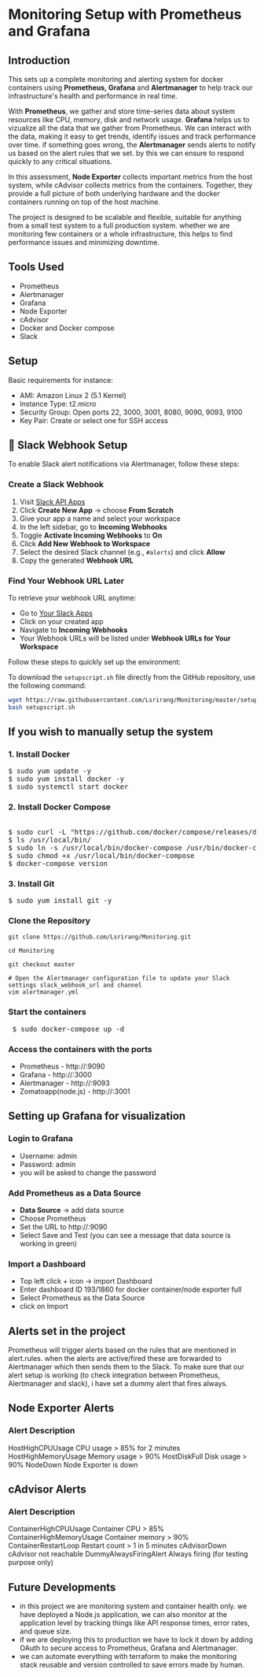 # Monitoring Setup with Prometheus and Grafana

## Introduction
This sets up a complete monitoring and alerting system for docker containers using **Prometheus, Grafana** and **Alertmanager** to help track our infrastructure's health and performance in real time.

With **Prometheus**, we gather and store time-series data about system resources like CPU, memory, disk and network usage. **Grafana** helps us to vizualize all the data that we gather from Prometheus. We can interact with the data, making it easy to get trends, identify issues and track performance over time. if something goes wrong, the **Alertmanager** sends alerts to notify us based on the alert rules that we set. by this we can ensure to respond quickly to any critical situations.

In this assessment, **Node Exporter** collects important metrics from the host system, while cAdvisor collects metrics from the containers. Together, they provide a full picture of both underlying hardware and the docker containers running on top of the host machine.

The project is designed to be scalable and flexible, suitable for anything from a small test system to a full production system. whether we are monitoring few containers or a whole infrastructure, this helps to find performance issues and minimizing downtime. 

## Tools Used
- Prometheus
- Alertmanager
- Grafana
- Node Exporter
- cAdvisor
- Docker and Docker compose
- Slack

## Setup
Basic requirements for instance:
- AMI: Amazon Linux 2 (5.1 Kernel)
- Instance Type: t2.micro
- Security Group: Open ports 22, 3000, 3001, 8080, 9090, 9093, 9100
- Key Pair: Create or select one for SSH access

## 🔗 Slack Webhook Setup

To enable Slack alert notifications via Alertmanager, follow these steps:

### Create a Slack Webhook

1. Visit [Slack API Apps](https://api.slack.com/apps)  
2. Click **Create New App** → choose **From Scratch**
3. Give your app a name and select your workspace
4. In the left sidebar, go to **Incoming Webhooks**
5. Toggle **Activate Incoming Webhooks** to **On**
6. Click **Add New Webhook to Workspace**
7. Select the desired Slack channel (e.g., `#alerts`) and click **Allow**
8. Copy the generated **Webhook URL**

### Find Your Webhook URL Later

To retrieve your webhook URL anytime:

- Go to [Your Slack Apps](https://api.slack.com/apps)
- Click on your created app
- Navigate to **Incoming Webhooks**
- Your Webhook URLs will be listed under **Webhook URLs for Your Workspace**

Follow these steps to quickly set up the environment:

To download the `setupscript.sh` file directly from the GitHub repository, use the following command:

```bash
wget https://raw.githubusercontent.com/Lsrirang/Monitoring/master/setupscript.sh
bash setupscript.sh
```

## If you wish to manually setup the system
### 1. Install Docker
<pre>
$ sudo yum update -y
$ sudo yum install docker -y
$ sudo systemctl start docker
</pre>

### 2. Install Docker Compose
<pre> 
$ sudo curl -L "https://github.com/docker/compose/releases/download/1.29.1/docker-compose-$(uname -s)-$(uname -m)" -o /usr/local/bin/docker-compose
$ ls /usr/local/bin/
$ sudo ln -s /usr/local/bin/docker-compose /usr/bin/docker-compose
$ sudo chmod +x /usr/local/bin/docker-compose
$ docker-compose version
</pre>

### 3. Install Git
<pre>
$ sudo yum install git -y
</pre>

### Clone the Repository
``` 
git clone https://github.com/Lsrirang/Monitoring.git

cd Monitoring

git checkout master

# Open the Alertmanager configuration file to update your Slack settings slack_webhook_url and channel
vim alertmanager.yml 

```

### Start the containers
<pre>
 $ sudo docker-compose up -d 
</pre>


### Access the containers with the ports
- Prometheus - http://<public-ip-addr>:9090
- Grafana - http://<public-ip-addr>:3000
- Alertmanager - http://<public-ip-addr>:9093
- Zomatoapp(node.js) - http://<public-ip-addr>:3001

## Setting up Grafana for visualization
### Login to Grafana
- Username: admin
- Password: admin
- you will be asked to change the password

### Add Prometheus as a Data Source
- **Data Source** -> add data source
- Choose Prometheus
- Set the URL to http://<public-ip-addr>:9090
- Select Save and Test (you can see a message that data source is working in green)

### Import a Dashboard
- Top left click + icon -> import Dashboard
- Enter dashboard ID 193/1860 for docker container/node exporter full
- Select Prometheus as the Data Source
- click on Import

## Alerts set in the project
Prometheus will trigger alerts based on the rules that are mentioned in alert.rules. when the alerts are active/fired these are forwarded to Alertmanager which then sends them to the Slack. To make sure that our alert setup is working (to check integration between Prometheus, Alertmanager and slack), i have set a dummy alert that fires always.
## Node Exporter Alerts
### Alert                   Description
HostHighCPUUsage            CPU usage > 85% for 2 minutes
HostHighMemoryUsage         Memory usage > 90%
HostDiskFull                Disk usage > 90%
NodeDown                    Node Exporter is down

## cAdvisor Alerts
### Alert	                       Description
ContainerHighCPUUsage	       Container CPU > 85%
ContainerHighMemoryUsage	   Container memory > 90%
ContainerRestartLoop	       Restart count > 1 in 5 minutes
cAdvisorDown	               cAdvisor not reachable
DummyAlwaysFiringAlert	     Always firing (for testing purpose only)

## Future Developments
- in this project we are monitoring system and container health only. we have deployed a Node.js application, we can also monitor at the application level by tracking things like API response times, error rates, and queue size.
- if we are deploying this to production we have to lock it down by adding OAuth to secure access to Prometheus, Grafana and Alertmanager.
- we can automate everything with terraform to make the monitoring stack reusable and version controlled to save errors made by human.
